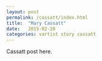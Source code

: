 ```yaml
---
layout: post
permalink: /cassatt/index.html
title:  "Mary Cassatt"
date:   2015-02-20
categories: vartist story cassatt
---
```


Cassatt post here.